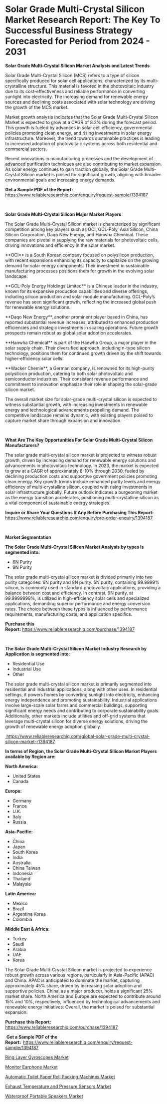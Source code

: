 <p><h1>Solar Grade Multi-Crystal Silicon Market Research Report: The Key To Successful Business Strategy Forecasted for Period from 2024 - 2031</h1></p><p><strong>Solar Grade Multi-Crystal Silicon Market Analysis and Latest Trends</strong></p>
<p><p>Solar Grade Multi-Crystal Silicon (MCS) refers to a type of silicon specifically produced for solar cell applications, characterized by its multi-crystalline structure. This material is favored in the photovoltaic industry due to its cost-effectiveness and reliable performance in converting sunlight into electricity. The increasing demand for renewable energy sources and declining costs associated with solar technology are driving the growth of the MCS market.</p><p>Market growth analysis indicates that the Solar Grade Multi-Crystal Silicon Market is expected to grow at a CAGR of 8.2% during the forecast period. This growth is fueled by advances in solar cell efficiency, governmental policies promoting clean energy, and rising investments in solar energy infrastructure. Moreover, the trend towards sustainable practices is leading to increased adoption of photovoltaic systems across both residential and commercial sectors.</p><p>Recent innovations in manufacturing processes and the development of advanced purification techniques are also contributing to market expansion. As solar energy continues to gain traction globally, the Solar Grade Multi-Crystal Silicon market is poised for significant growth, aligning with broader environmental goals and increasing energy demands.</p></p>
<p><strong>Get a Sample PDF of the Report:&nbsp;</strong> <a href="https://www.reliableresearchiq.com/enquiry/request-sample/1394187?utm_campaign=1121&utm_medium=2&utm_source=Github&utm_content=ia&utm_term=05122024&utm_id=solar-grade-multi-crystal-silicon">https://www.reliableresearchiq.com/enquiry/request-sample/1394187</a></p>
<p>&nbsp;</p>
<p><strong>Solar Grade Multi-Crystal Silicon Major Market Players</strong></p>
<p><p>The Solar Grade Multi-Crystal Silicon market is characterized by significant competition among key players such as OCI, GCL-Poly, Asia Silicon, China Silicon Corporation, Daqo New Energy, and Hanwha Chemical. These companies are pivotal in supplying the raw materials for photovoltaic cells, driving innovations and efficiency in the solar market.</p><p>**OCI** is a South Korean company focused on polysilicon production, with recent expansions enhancing its capacity to capitalize on the growing demand for solar energy components. Their investment in sustainable manufacturing processes positions them for growth in the evolving solar landscape.</p><p>**GCL-Poly Energy Holdings Limited** is a Chinese leader in the industry, known for its expansive production capabilities and diverse offerings, including silicon production and solar module manufacturing. GCL-Poly’s revenue has seen significant growth, reflecting the increased global push for renewable energy solutions.</p><p>**Daqo New Energy**, another prominent player based in China, has reported substantial revenue increases, attributed to enhanced production efficiencies and strategic investments in scaling operations. Future growth prospects remain robust as global solar adoption accelerates.</p><p>**Hanwha Chemical** is part of the Hanwha Group, a major player in the solar supply chain. Their diversified approach, including n-type silicon technology, positions them for continued growth driven by the shift towards higher-efficiency solar cells.</p><p>**Wacker Chemie**, a German company, is renowned for its high-purity polysilicon production, catering to both solar photovoltaic and semiconductor industries. Their consistent revenue performance and commitment to innovation emphasize their role in shaping the solar-grade silicon market.</p><p>The overall market size for solar-grade multi-crystal silicon is expected to witness substantial growth, with increasing investments in renewable energy and technological advancements propelling demand. The competitive landscape remains dynamic, with existing players poised to capture market share through expansion and innovation.</p></p>
<p>&nbsp;</p>
<p><strong>What Are The Key Opportunities For Solar Grade Multi-Crystal Silicon Manufacturers?</strong></p>
<p><p>The solar grade multi-crystal silicon market is projected to witness robust growth, driven by increasing demand for renewable energy solutions and advancements in photovoltaic technology. In 2023, the market is expected to grow at a CAGR of approximately 8-10% through 2030, fueled by declining production costs and supportive government policies promoting clean energy. Key growth trends include enhanced purity levels and energy efficiency of multi-crystalline silicon, coupled with rising investments in solar infrastructure globally. Future outlook indicates a burgeoning market as the energy transition accelerates, positioning multi-crystalline silicon as a vital component of sustainable energy strategies.</p></p>
<p><strong>Inquire or Share Your Questions If Any Before Purchasing This Report:</strong> <a href="https://www.reliableresearchiq.com/enquiry/pre-order-enquiry/1394187?utm_campaign=1121&utm_medium=2&utm_source=Github&utm_content=ia&utm_term=05122024&utm_id=solar-grade-multi-crystal-silicon">https://www.reliableresearchiq.com/enquiry/pre-order-enquiry/1394187</a></p>
<p>&nbsp;</p>
<p><strong>Market Segmentation</strong></p>
<p><strong>The Solar Grade Multi-Crystal Silicon Market Analysis by types is segmented into:</strong></p>
<p><ul><li>6N Purity</li><li>9N Purity</li></ul></p>
<p><p>The solar grade multi-crystal silicon market is divided primarily into two purity categories: 6N purity and 9N purity. 6N purity, containing 99.9999% silicon, is commonly used in standard photovoltaic applications, providing a balance between cost and efficiency. In contrast, 9N purity, at 99.9999999%, is utilized in high-efficiency solar cells and specialized applications, demanding superior performance and energy conversion rates. The choice between these types is influenced by performance requirements, manufacturing costs, and application specifics.</p></p>
<p><strong>Purchase this Report:&nbsp;</strong><a href="https://www.reliableresearchiq.com/purchase/1394187?utm_campaign=1121&utm_medium=2&utm_source=Github&utm_content=ia&utm_term=05122024&utm_id=solar-grade-multi-crystal-silicon">https://www.reliableresearchiq.com/purchase/1394187</a></p>
<p>&nbsp;</p>
<p><strong>The Solar Grade Multi-Crystal Silicon Market Industry Research by Application is segmented into:</strong></p>
<p><ul><li>Residential Use</li><li>Industrial Use</li><li>Other</li></ul></p>
<p><p>The solar grade multi-crystal silicon market is primarily segmented into residential and industrial applications, along with other uses. In residential settings, it powers homes by converting sunlight into electricity, enhancing energy independence and promoting sustainability. Industrial applications involve large-scale solar farms and commercial buildings, supporting significant energy needs and contributing to corporate sustainability goals. Additionally, other markets include utilities and off-grid systems that leverage multi-crystal silicon for diverse energy solutions, driving the growth of renewable energy adoption globally.</p></p>
<p><a href="https://www.reliableresearchiq.com/global-solar-grade-multi-crystal-silicon-market-r1394187?utm_campaign=1121&utm_medium=2&utm_source=Github&utm_content=ia&utm_term=05122024&utm_id=solar-grade-multi-crystal-silicon">&nbsp;https://www.reliableresearchiq.com/global-solar-grade-multi-crystal-silicon-market-r1394187</a></p>
<p><strong>In terms of Region, the Solar Grade Multi-Crystal Silicon Market Players available by Region are:</strong></p>
<p>
    <p> <strong> North America: </strong>
        <ul>
            <li>United States</li>
            <li>Canada</li>
        </ul>
        </p> 
    <p> <strong> Europe: </strong>
        <ul>
            <li>Germany</li>
            <li>France</li>
            <li>U.K.</li>
            <li>Italy</li>
            <li>Russia</li>
        </ul>
        </p> 
    <p> <strong> Asia-Pacific: </strong>
        <ul>
            <li>China</li>
            <li>Japan</li>
            <li>South Korea</li>
            <li>India</li>
            <li>Australia</li>
            <li>China Taiwan</li>
            <li>Indonesia</li>
            <li>Thailand</li>
            <li>Malaysia</li>
        </ul>
        </p> 
    <p> <strong> Latin America: </strong>
        <ul>
            <li>Mexico</li>
            <li>Brazil</li>
            <li>Argentina Korea</li>
            <li>Colombia</li>
        </ul>
        </p> 
    <p> <strong> Middle East & Africa: </strong>
        <ul>
            <li>Turkey</li>
            <li>Saudi</li>
            <li>Arabia</li>
            <li>UAE</li>
            <li>Korea</li>
        </ul>
    </p>
    </p>
<p><p>The Solar Grade Multi-Crystal Silicon market is projected to experience robust growth across various regions, particularly in Asia-Pacific (APAC) and China. APAC is anticipated to dominate the market, capturing approximately 45% share, driven by increasing solar adoption and supportive policies. China, as a major producer, holds a significant 25% market share. North America and Europe are expected to contribute around 15% and 10%, respectively, influenced by technological advancements and renewable energy initiatives. Overall, the market is poised for substantial expansion.</p></p>
<p><strong>Purchase this Report: </strong><a href="https://www.reliableresearchiq.com/purchase/1394187?utm_campaign=1121&utm_medium=2&utm_source=Github&utm_content=ia&utm_term=05122024&utm_id=solar-grade-multi-crystal-silicon">https://www.reliableresearchiq.com/purchase/1394187</a></p>
<p>&nbsp;<strong>Get a Sample PDF of the Report:&nbsp;&nbsp;</strong><a href="https://www.reliableresearchiq.com/enquiry/request-sample/1394187?utm_campaign=1121&utm_medium=2&utm_source=Github&utm_content=ia&utm_term=05122024&utm_id=solar-grade-multi-crystal-silicon">https://www.reliableresearchiq.com/enquiry/request-sample/1394187</a></p>
<p><strong></strong></p>
<p><p><a href="https://github.com/osbornrdaflalo/Market-Research-Report-List-1/blob/main/ring-layer-gyroscopes-market.md?utm_campaign=1121&utm_medium=2&utm_source=Github&utm_content=ia&utm_term=05122024&utm_id=solar-grade-multi-crystal-silicon">Ring Layer Gyroscopes Market</a></p><p><a href="https://www.linkedin.com/pulse/immense-growth-monitor-earphone-market-projected-2024-2031-yqnle?utm_campaign=1121&utm_medium=2&utm_source=Github&utm_content=ia&utm_term=05122024&utm_id=solar-grade-multi-crystal-silicon">Monitor Earphone Market</a></p><p><a href="https://issuu.com/reportprime-2/docs/automatic-toilet-paper-roll-packing-machines-marke?utm_campaign=1121&utm_medium=2&utm_source=Github&utm_content=ia&utm_term=05122024&utm_id=solar-grade-multi-crystal-silicon">Automatic Toilet Paper Roll Packing Machines Market</a></p><p><a href="https://github.com/antonioc6hal/Market-Research-Report-List-1/blob/main/exhaust-temperature-and-pressure-sensors-market.md?utm_campaign=1121&utm_medium=2&utm_source=Github&utm_content=ia&utm_term=05122024&utm_id=solar-grade-multi-crystal-silicon">Exhaust Temperature and Pressure Sensors Market</a></p><p><a href="https://www.linkedin.com/pulse/providing-industry-analysis-andforecasts-between-2024-2031-qvs1e?utm_campaign=1121&utm_medium=2&utm_source=Github&utm_content=ia&utm_term=05122024&utm_id=solar-grade-multi-crystal-silicon">Waterproof Portable Speakers Market</a></p></p>